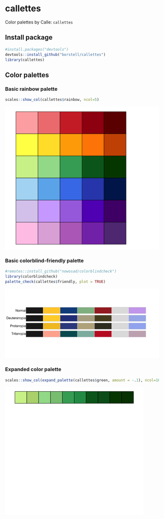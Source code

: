 # callettes

Color palettes by Calle: `callettes`

## Install package

``` r
#install.packages("devtools")
devtools::install_github("borstell/callettes")
library(callettes)
```

## Color palettes

### Basic rainbow palette
``` r
scales::show_col(callettes$rainbow, ncol=5)
```

![](examples/rainbow.png)

### Basic colorblind-friendly palette
```r
#remotes::install_github("nowosad/colorblindcheck")
library(colorblindcheck)
palette_check(callettes$friendly, plot = TRUE)
```
![](examples/friendly.png)

### Expanded color palette
``` r
scales::show_col(expand_palette(callettes$green, amount = -.1), ncol=10, labels=F)
```

![](examples/green_expanded.png)
